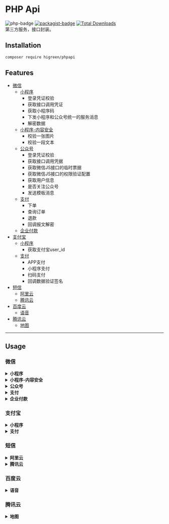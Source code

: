 # PHP Api
![php-badge](https://img.shields.io/badge/php-%3E%3D%207-8892BF.svg)
[![packagist-badge](http://img.higreen.top/phpapi.svg)](https://packagist.org/packages/higreen/php-api)
[![Total Downloads](https://poser.pugx.org/higreen/php-api/downloads)](https://packagist.org/packages/higreen/php-api)  
第三方服务，接口封装。

## Installation

``` bash
composer require higreen/phpapi
```

## Features

* [微信](#微信)
    + [小程序](#weixin-mini)
        - 登录凭证校验
        - 获取接口调用凭证
        - 获取小程序码
        - 下发小程序和公众号统一的服务消息
        - 解密数据
    + [小程序-内容安全](#weixin-mini-security)
        - 校验一张图片
        - 校验一段文本
    + [公众号](#weixin-offi)
        - 登录凭证校验
        - 获取接口调用凭据
        - 获取微信JS接口的临时票据
        - 获取微信JS接口的权限验证配置
        - 获取用户信息
        - 是否关注公众号
        - 发送模板消息
    + [支付](#weixin-pay)
        - 下单
        - 查询订单
        - 退款
        - 回调报文解密
    + [企业付款](#weixin-transfer)
* [支付宝](#支付宝)
    + [小程序](#alipay-mini)
        - 获取支付宝user_id
    + [支付](#alipay-pay)
        - APP支付
        - 小程序支付
        - 扫码支付
        - 回调数据验证签名
* [短信](#短信)
    + [阿里云](#sms-aliyun)
    + [腾讯云](#sms-tencent)
* [百度云](#百度云)
    + [语音](#baidu-speech)
* [腾讯云](#腾讯云)
    + [地图](#tencent-map)

---

## Usage

### 微信

<details>
  <summary><b id="weixin-mini">小程序</b></summary>

<!-- toc -->

```php
use Higreen\Api\Weixin\Mini;

$Mini = new Mini([
    'app_id' => '小程序ID',
    'app_secret' => '小程序密钥',
]);
```

1. 登录凭证校验
    ```php
    $session = $Mini->code2session($code);
```
2. 获取接口调用凭证
    ```php
    $access_token = $Mini->getAccessToken();
```
3. 获取小程序码
    ```php
    $res = Mini::getWXACodeUnlimit($access_token, [
        'scene'      => '[str] [必填] [最大32个可见字符]',
        'page'       => '[str] [可选] [已经发布的小程序存在的页面]',
        'width'      => '[int] [可选] [二维码的宽度，单位 px，最小 280px，最大 1280px]',
        'auto_color' => '[bol] [可选] [自动配置线条颜色]',
        'line_color' => '[arr] [可选] [auto_color 为 false 时生效，使用 rgb 设置颜色 例如 {"r":"xxx","g":"xxx","b":"xxx"} 十进制表示]',
        'is_hyaline' => '[bol] [可选] [是否需要透明底色]',
    ]);
    ```
4. 下发小程序和公众号统一的服务消息
    ```php
    $res = Mini::sendUniformMessage($access_token, [
        'touser'      => '[必填] [str] [用户openid，可以是小程序的openid，也可以是mp_template_msg.appid对应的公众号的openid]',
        'appid'       => '[必填] [str] [公众号appid，要求与小程序有绑定且同主体]',
        'template_id' => '[必填] [str] [公众号模板id]',
        'url'         => '[必填] [str] [公众号模板消息所要跳转的url]',
        'data'        => '[必填] [arr] [模板内容，格式形如 { "key1": { "value": any }, "key2": { "value": any } }]',
        'pagepath'    => '[可选] [str] [点击模板卡片后的跳转页面，仅限本小程序内的页面。支持带参数,（示例index?foo=bar）。该字段不填则模板无跳转。]',
    ]);
    ```
5. 解密数据
    ```php
    $data = Mini::decryptData($encryptedData, $session_key, $iv);
    ```

<!-- tocstop -->

</details>

<details>
  <summary><b id="weixin-mini-security">小程序-内容安全</b></summary>

<!-- toc -->

```php
use Higreen\Api\Weixin\MiniSecurity;
```

1. 校验一张图片
    ```php
    $bool = MiniSecurity::checkImg($access_token, '图片链接');
    ```
2. 检查一段文本
    ```php
    $bool = MiniSecurity::checkText($access_token, '文字内容');
    ```

<!-- tocstop -->

</details>

<details>
  <summary><b id="weixin-offi">公众号</b></summary>

<!-- toc -->

```php
use Higreen\Api\Weixin\Offi;

$Offi = new Offi([
    'app_id' => '公众号ID',
    'app_secret' => '公众号密钥',
]);
```

1. 登录凭证校验
   
    ```php
    $session = $Offi->code2session($code);
    ```

2. 获取接口调用凭据

    ```php
    $access_token = $Offi->getAccessToken();
    ```

3. 获取用户信息
    ```php
    $userinfo = Offi::getUserinfo($access_token, 'openid');
    ```

4. 获取微信JS接口的临时票据
    ```php
    $ticket = Offi::getJsapiTicket($access_token);
    ```

5. 获取微信JS接口的权限配置

    ```php
    $config = Offi::getJsapiConfig($ticket, '网页的URL(可选)')
    ```

6. 发送模板消息

    ```php
    $res = Offi::sendMessage($access_token, [
        'touser'      => '[str] [必填] [接收者openid]',
        'template_id' => '[str] [必填] [模板ID]',
        'data'        => '[arr] [必填] [模板数据]',
    ]);
    ```

7. 是否关注公众号
    ```php
    $bool = Offi::isFollow($access_token, 'openid');
    ```

<!-- tocstop -->

</details>

<details>
  <summary><b id="weixin-pay">支付</b></summary>

<!-- toc -->

```php
use Higreen\Api\Weixin\Pay;

$Pay = new Pay([
    'mch_id'     => '商户ID',
    'mch_key'    => '商户密钥',
    'sslcert'    => '证书路径',
    'sslkey'     => '证书密钥路径',
]);
```

1. 下单
    ```php
    $res = $Pay->order('交易类型(大小写不限)：JSAPI,APP,H5,Native', [
        'appid'        => '[str] [必填] [微信生成的应用ID]',
        'description'  => '[str] [必填] [商品描述]',
        'out_trade_no' => '[str] [必填] [商户系统内部订单号，同一个商户号下唯一]',
        'total'        => '[int] [必填] [订单总金额，单位为分]',
        'notify_url'   => '[int] [必填] [直接可访问的URL，不允许携带查询串，要求必须为https]',
        'attach'       => '[str] [可选] [附加数据，在查询API和支付通知中原样返回]',
        'openid'       => '[str] [可选] [JSAPI交易类型必传，用户在商户appid下的唯一标识]',
        'type'         => '[str] [可选] [H5交易类型必传，场景类型 示例值：iOS, Android, Wap]',
    ]);
    ```
    
2. 查询订单
   
    ```php
    $res = $Pay->orderResult('商户系统内部订单号');
    ```
    
3. 退款

    ```php
    $res = $Pay->refund([
        'out_trade_no'  => '[str] [必填] [原支付交易对应的商户订单号]',
        'out_refund_no' => '[str] [必填] [商户系统内部的退款单号，商户系统内部唯一]',
        'total'         => '[int] [必填] [原支付交易的订单总金额，币种的最小单位]',
        'refund'        => '[int] [必填] [退款金额，币种的最小单位]',
        'reason'        => '[str] [可选] [退款原因]',
        'notify_url'    => '[str] [可选] [异步接收微信支付退款结果通知的回调地址]',
    ]);
    ```
    
4. 回调报文解密

    ```php
    $res = Pay::decryptResource('商户号APIV3密钥', '回调的加密报文');
    ```

<!-- tocstop -->

</details>

<details>
  <summary><b id="weixin-transfer">企业付款</b></summary>

<!-- toc -->

```php
use Higreen\Api\Weixin\Transfer;

$Transfer = new Transfer([
    'mch_id'     => '商户ID',
    'mch_key'    => '商户密钥',
    'app_id'     => '应用ID',
    'notify_url' => '回调地址',
    'sslcert'    => '证书路径',
    'sslkey'     => '证书密钥路径',
]);
```
1. 到零钱
    ```php
    $res = $Transfer->balance([
        'partner_trade_no' => '[str] [必填] [商户订单号]',
        'openid'           => '[str] [必填] [用户openid]',
        'amount'           => '[int] [必填] [企业付款金额，单位为分]',
        'desc'             => '[str] [可选] [企业付款备注]',
        're_user_name'     => '[str] [可选] [收款用户姓名]',
    ]);
    ```
2. 到银行卡

<!-- tocstop -->

</details>

### 支付宝

<details>
  <summary><b id="alipay-mini">小程序</b></summary>

<!-- toc -->

```php
use Higreen\Api\Alipay\Mini;

$Mini = new Mini($init);
```

1. 获取支付宝user_id
    `$user_id = $Mini->getUserId($code);`

<!-- tocstop -->

</details>

<details>
  <summary><b id="alipay-pay">支付</b></summary>

<!-- toc -->

```php
use Higreen\Api\Alipay\Pay;
$Pay = new Pay($init);
```

1. APP支付
    `$res = $Pay->app($params);`
2. 小程序支付
    `$res = $Pay->mini($params);`
3. 扫码支付
    ```php
    $res = $Pay->qrcode([
        'subject'      => '交易标题',
        'out_trade_no' => '商户订单号',
        'total_amount' => '订单总金额，单位为人民币（元）',
    ]);
    ```
4. 回调数据验证签名
    `$res = Pay::checkSignature($params, '支付宝公钥');`

<!-- tocstop -->

</details>

### 短信

<details>
  <summary><b>阿里云</b></summary>

<!-- toc -->

```php
use Higreen\Api\Sms\Aliyun;

$init = [
    'id' => '应用Access Key ID',
    'secret' => '应用Access Key Secret',
    'sign' => '短信签名',
];
$Sms = new Aliyun($init);
$res = $Sms->send($phones, $template, $params);
```

<!-- tocstop -->

</details>

<details>
  <summary><b>腾讯云</b></summary>

<!-- toc -->


```php
use Higreen\Api\Sms\Tencent;

$init = [
    'id' => '应用id，SDK AppID',
    'key' => '应用密钥，App Key',
    'sign' => '短信签名',
];
$Sms = new Tencent($init);
$res = $Sms->send($phone, $tpl_id, $tpl_params);
```

<!-- tocstop -->

</details>

### 百度云

<details>
  <summary><b id="baidu-speech">语音</b></summary>

<!-- toc -->

```php
use Higreen\Api\Baidu\Speech;

$init = [
    'api_key'    => '[str] [必填] [应用公钥]',
    'secret_key' => '[str] [必填] [应用密钥]',
];
$Speech = new Speech($init);
```

1. 获取接口调用凭证
    ```php
    $access_token = $Speech->getAccessToken();
    ```

2. 文字转语音
    ```php
    $res = $Speech->text2audio($access_token, [
        'text' => '[str] [必填] [文字]',
    ]);
    ```

<!-- tocstop -->

</details>

### 腾讯云

<details>
  <summary><b id="tencent-map">地图</b></summary>

<!-- toc -->

```php
use Higreen\Api\Tencent\Map;

$Map = new Map('key');
```

1. 地址定位
    ```php
    $res = $Map->locateByAddress($address);
    ```
2. IP定位
    ```php
    $res = $Map->locateByIp($ip);
    ```
3. 查询行政区域
    ```php
    $res = $Map->getDistrict($id = 0);// 子级行政区划
    ```

<!-- tocstop -->

</details>
